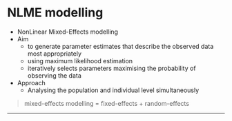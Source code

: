 # NLME modelling

* NonLinear Mixed-Effects modelling
* Aim
    * to generate parameter estimates that describe the observed data most appropriately
    * using maximum likelihood estimation
    * iteratively selects parameters maximising the probability of observing the data
* Approach
    * Analysing the population and individual level simultaneously
> mixed-effects modelling = fixed-effects + random-effects

---

